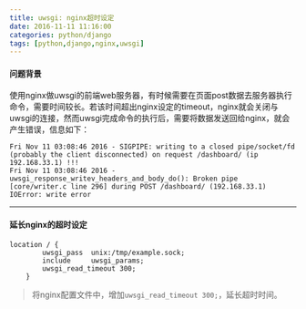 ```yaml
---
title: uwsgi: nginx超时设定
date: 2016-11-11 11:16:00
categories: python/django
tags: [python,django,nginx,uwsgi]
---
```


#### 问题背景
使用nginx做uwsgi的前端web服务器，有时候需要在页面post数据去服务器执行命令，需要时间较长。若该时间超出nginx设定的timeout，nginx就会关闭与uwsgi的连接，然而uwsgi完成命令的执行后，需要将数据发送回给nginx，就会产生错误，信息如下：
```
Fri Nov 11 03:08:46 2016 - SIGPIPE: writing to a closed pipe/socket/fd (probably the client disconnected) on request /dashboard/ (ip 192.168.33.1) !!!
Fri Nov 11 03:08:46 2016 - uwsgi_response_writev_headers_and_body_do(): Broken pipe [core/writer.c line 296] during POST /dashboard/ (192.168.33.1)
IOError: write error
```

----

#### 延长nginx的超时设定
```
location / {
        uwsgi_pass  unix:/tmp/example.sock;
        include     uwsgi_params;
        uwsgi_read_timeout 300;
    }
```
> 将nginx配置文件中，增加`uwsgi_read_timeout 300;`，延长超时时间。
